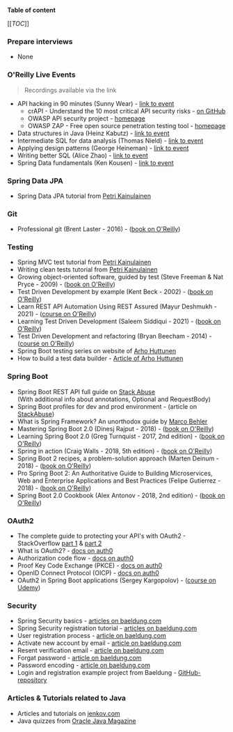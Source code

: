 **Table of content**

[[_TOC_]]

### Prepare interviews

* None

### O'Reilly Live Events
> Recordings available via the link

* API hacking in 90 minutes (Sunny Wear) - [link to event](https://learning.oreilly.com/live-events/api-hacking-in-90-minutes/0636920077158/0636920077157/)
  * crAPI - Understand the 10 most critical API security risks - [on GitHub](https://github.com/owasp/crapi)
  * OWASP API security project - [homepage](https://owasp.org/www-project-api-security/)
  * OWASP ZAP - Free open source penetration testing tool - [homepage](https://www.zaproxy.org/)
* Data structures in Java (Heinz Kabutz) - [link to event](https://learning.oreilly.com/live-events/data-structures-in-java/0636920254768/0636920074296/)
* Intermediate SQL for data analysis (Thomas Nield) - [link to event](https://learning.oreilly.com/live-events/intermediate-sql-for-data-analysis/0636920099789/0636920074978/)
* Applying design patterns (George Heineman) - [link to event](https://learning.oreilly.com/live-events/applying-design-patterns/0636920483069/0636920077592/)
* Writing better SQL (Alice Zhao) - [link to event](https://learning.oreilly.com/live-events/writing-better-sql-in-90-minuteswith-interactivity/0636920068899/0636920072975/)
* Spring Data fundamentals (Ken Kousen) - [link to event](https://learning.oreilly.com/live-events/spring-data-fundamentals/0636920060988/0636920074989/)

### Spring Data JPA

* Spring Data JPA tutorial from [Petri Kainulainen](https://www.petrikainulainen.net/spring-data-jpa-tutorial)

### Git

* Professional git (Brent Laster - 2016) - ([book on O'Reilly](https://learning.oreilly.com/library/view/professional-git/9781119284970/))

### Testing

* Spring MVC test tutorial from [Petri Kainulainen](https://www.petrikainulainen.net/spring-mvc-test-tutorial/)
* Writing clean tests tutorial from [Petri Kainulainen](https://www.petrikainulainen.net/writing-clean-tests/)
* Growing object-oriented software, guided by test (Steve Freeman & Nat Pryce - 2009) - ([book on O'Reilly](https://learning.oreilly.com/library/view/growing-object-oriented-software/9780321574442/))
* Test Driven Development by example (Kent Beck - 2002) - ([book on O'Reilly](https://learning.oreilly.com/library/view/test-driven-development/0321146530/))
* Learn REST API Automation Using REST Assured (Mayur Deshmukh - 2021) - ([course on O'Reilly](https://learning.oreilly.com/videos/learn-rest-api/9781803245058/))
* Learning Test Driven Development (Saleem Siddiqui - 2021) - ([book on O'Reilly](https://learning.oreilly.com/library/view/learning-test-driven-development/9781098106461/))
* Test Driven Development and refactoring (Bryan Beecham - 2014) - ([course on O'Reilly](https://learning.oreilly.com/videos/test-driven-development/9780134035437/))
* Spring Boot testing series on website of [Arho Huttunen](https://www.arhohuttunen.com/spring-boot-unit-testing/)
* How to build a test data builder - [Article of Arho Huttunen](https://www.arhohuttunen.com/test-data-builders/)

### Spring Boot

* Spring Boot REST API full guide on [Stack Abuse](https://stackabuse.com/build-a-spring-boot-rest-api-with-java-full-guide/)   
  (With additional info about annotations, Optional and RequestBody)
* Spring Boot profiles for dev and prod environment - (article on [StackAbuse](https://stackabuse.com/spring-boot-profiles-for-dev-and-prod-environments/))
* What is Spring Framework? An unorthodox guide by [Marco Behler](https://www.marcobehler.com/guides/spring-framework)
* Mastering Spring Boot 2.0 (Dinesj Rajput - 2018) - ([book on O'Reilly](https://learning.oreilly.com/library/view/mastering-spring-boot/9781787127562/))
* Learning Spring Boot 2.0 (Greg Turnquist - 2017, 2nd edition) - ([book on O'Reilly](https://learning.oreilly.com/library/view/learning-spring-boot/9781786463784/))
* Spring in action (Craig Walls - 2018, 5th edition) - ([book on O'Reilly](https://learning.oreilly.com/library/view/spring-in-action/9781617294945/))
* Spring Boot 2 recipes, a problem-solution approach (Marten Deinum - 2018) - ([book on O'Reilly](https://learning.oreilly.com/library/view/spring-boot-2/9781484239636/))
* Pro Spring Boot 2: An Authoritative Guide to Building Microservices, Web and Enterprise Applications and Best Practices (Felipe Gutierrez - 2018) - ([book on O'Reilly](https://learning.oreilly.com/library/view/pro-spring-boot/9781484236765/))
* Spring Boot 2.0 Cookbook (Alex Antonov - 2018, 2nd edition) - ([book on O'Reilly](https://learning.oreilly.com/library/view/spring-boot-2-0/9781787129825/))

### OAuth2

* The complete guide to protecting your API's with OAuth2 - StackOverflow [part 1](https://stackoverflow.blog/2022/04/11/the-complete-guide-to-protecting-your-apis-with-oauth2/) & [part 2](https://stackoverflow.blog/2022/04/14/the-authorization-code-grant-in-excruciating-detail/)
* What is OAuth2? - [docs on auth0](https://auth0.com/intro-to-iam/what-is-oauth-2/)
* Authorization code flow - [docs on auth0](https://auth0.com/docs/get-started/authentication-and-authorization-flow/authorization-code-flow)
* Proof Key Code Exchange (PKCE) - [docs on auth0](https://auth0.com/docs/get-started/authentication-and-authorization-flow/authorization-code-flow-with-proof-key-for-code-exchange-pkce)
* OpenID Connect Protocol (OICP) - [docs on auth0](https://auth0.com/docs/authenticate/protocols/openid-connect-protocol)
* OAuth2 in Spring Boot applications (Sergey Kargopolov) - ([course on Udemy](https://www.udemy.com/course/oauth2-in-spring-boot-applications/))

### Security

* Spring Security basics - [articles on baeldung.com](https://www.baeldung.com/tag/spring-security-basics/)
* Spring Security registration tutorial - [articles on baeldung.com](https://www.baeldung.com/spring-security-registration)
* User registration process - [article on baeldung.com](https://www.baeldung.com/registration-with-spring-mvc-and-spring-security)
* Activate new account by email - [article on baeldung.com](https://www.baeldung.com/registration-verify-user-by-email)
* Resent verification email - [article on baeldung.com](https://www.baeldung.com/spring-security-registration-verification-email)
* Forgat password - [article on baeldung.com](https://www.baeldung.com/spring-security-registration-i-forgot-my-password)
* Password encoding - [article on baeldung.com](https://www.baeldung.com/spring-security-registration-password-encoding-bcrypt)
* Login and registration example project from Baeldung - [GitHub-repository](https://github.com/Baeldung/spring-security-registration)

### Articles & Tutorials related to Java

* Articles and tutorials on [jenkov.com](https://jenkov.com/)
* Java quizzes from [Oracle Java Magazine](https://blogs.oracle.com/javamagazine/category/jm-quiz?source=:em:nw:mt::::RC_WWMK200429P00043C0061:NSL400242337&elq_mid=227305&sh=1712192613082419120625252213313321023025&cmid=WWMK200429P00043C0061)
